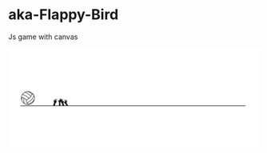 # aka-Flappy-Bird
Js game with canvas

 <p alight="center">
  <img src="https://github.com/khlebobul/Volley-game/blob/main/md%20img/1.png" width="600"/>
 </p>
